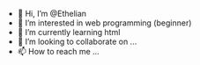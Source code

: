 - 👋 Hi, I’m @Ethelian
- 👀 I’m interested in web programming (beginner)
- 🌱 I’m currently learning html
- 💞️ I’m looking to collaborate on ...
- 📫 How to reach me ...

<!---
Ethelian/Ethelian is a ✨ special ✨ repository because its `README.md` (this file) appears on your GitHub profile.
You can click the Preview link to take a look at your changes.
--->
